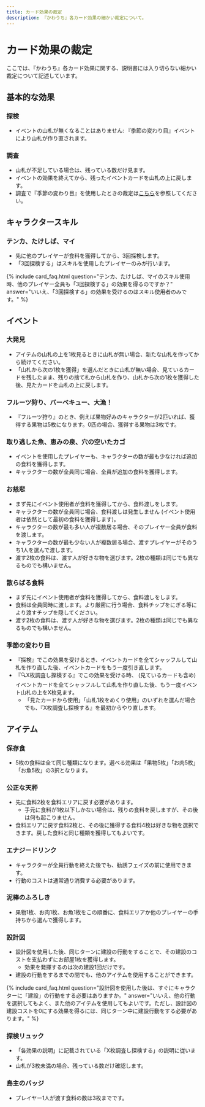```yaml
---
title: カード効果の裁定
description: 『かわうち』各カード効果の細かい裁定について。
---
```


# カード効果の裁定

ここでは、『かわうち』各カード効果に関する、説明書には入り切らない細かい裁定について記述しています。

## 基本的な効果

### 探検

- イベントの山札が無くなることはありません: 『季節の変わり目』イベントにより山札が作り直されます。

### 調査

- 山札が不足している場合は、残っている数だけ見ます。
- イベントの効果を終えてから、残ったイベントカードを山札の上に戻します。
- 調査で『季節の変わり目』を使用したときの裁定は[こちら](#季節の変わり目)を参照してください。

## キャラクタースキル

### テンカ、たけしば、マイ

- 先に他のプレイヤーが食料を獲得してから、3回探検します。
- 「3回探検する」はスキルを使用したプレイヤーのみが行います。

{% include card_faq.html
question="テンカ、たけしば、マイのスキル使用時、他のプレイヤー全員も「3回探検する」の効果を得るのですか？"
answer="いいえ、「3回探検する」の効果を受けるのはスキル使用者のみです。" %}

## イベント

### 大発見

- アイテムの山札の上を1枚見るときに山札が無い場合、新たな山札を作ってから続けてください。
- 「山札から次の1枚を獲得」を選んだときに山札が無い場合、見ているカードを残したまま、残りの捨て札から山札を作り、山札から次の1枚を獲得した後、見たカードを山札の上に戻します。

### フルーツ狩り、バーベキュー、大漁！

- 『フルーツ狩り』のとき、例えば果物好みのキャラクターが2匹いれば、獲得する果物は5枚になります。0匹の場合、獲得する果物は3枚です。

### 取り逃した魚、恵みの泉、穴の空いたカゴ

- イベントを使用したプレイヤーも、キャラクターの数が最も少なければ追加の食料を獲得します。
- キャラクターの数が全員同じ場合、全員が追加の食料を獲得します。

### お慈悲

- まず先にイベント使用者が食料を獲得してから、食料渡しをします。
- キャラクターの数が全員同じ場合、食料渡しは発生しません (イベント使用者は依然として最初の食料を獲得します)。
- キャラクターの数が最も多い人が複数居る場合、そのプレイヤー全員が食料を渡します。
- キャラクターの数が最も少ない人が複数居る場合、渡すプレイヤーがそのうち1人を選んで渡します。
- 渡す2枚の食料は、渡す人が好きな物を選びます。2枚の種類は同じでも異なるものでも構いません。

### 散らばる食料

- まず先にイベント使用者が食料を獲得してから、食料渡しをします。
- 食料は全員同時に渡します。より厳密に行う場合、食料チップをにぎる等により渡すチップを隠してください。
- 渡す2枚の食料は、渡す人が好きな物を選びます。2枚の種類は同じでも異なるものでも構いません。

### 季節の変わり目

- 『探検』でこの効果を受けるとき、イベントカードを全てシャッフルして山札を作り直した後、イベントカードをもう一度引き直します。
- 『🔍X枚調査し探検する』でこの効果を受ける時、 (見ているカードも含め) イベントカードを全てシャッフルして山札を作り直した後、もう一度イベント山札の上をX枚見ます。
  - 「見たカードから使用」「山札1枚をめくり使用」のいずれを選んだ場合でも、『X枚調査し探検する』を最初からやり直します。

## アイテム

### 保存食

- 5枚の食料は全て同じ種類になります。選べる効果は「果物5枚」「お肉5枚」「お魚5枚」の3択となります。

### 公正な天秤

- 先に食料2枚を食料エリアに戻す必要があります。
  - 手元に食料が1枚以下しかない場合は、残りの食料を戻しますが、その後は何も起こりません。
- 食料エリアに戻す食料2枚と、その後に獲得する食料4枚は好きな物を選択できます。戻した食料と同じ種類を獲得してもよいです。

### エナジードリンク

- キャラクターが全員行動を終えた後でも、勧誘フェイズの前に使用できます。
- 行動のコストは通常通り消費する必要があります。

### 泥棒のふろしき

- 果物1枚、お肉1枚、お魚1枚をこの順番に、食料エリアか他のプレイヤーの手持ちから選んで獲得します。

### 設計図

- 設計図を使用した後、同じターンに建設の行動をすることで、その建設のコストを支払わずにお部屋1枚を獲得します。
  - 効果を発揮するのは次の建設1回だけです。
- 建設の行動をするまでの間でも、他のアイテムを使用することができます。

{% include card_faq.html
question="設計図を使用した後は、すぐにキャラクターに「建設」の行動をする必要はありますか。"
answer="いいえ、他の行動を選択してもよく、また他のアイテムを使用してもよいです。ただし、設計図の建設コストを0にする効果を得るには、同じターン中に建設行動をする必要があります。" %}

### 探検リュック

- 「各効果の説明」に記載されている「X枚調査し探検する」の説明に従います。
- 山札が3枚未満の場合、残っている数だけ確認します。

### 島主のバッジ

- プレイヤー1人が渡す食料の数は3枚までです。
